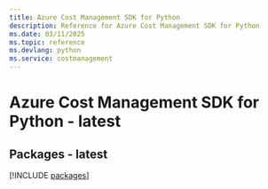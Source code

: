 ```yaml
---
title: Azure Cost Management SDK for Python
description: Reference for Azure Cost Management SDK for Python
ms.date: 03/11/2025
ms.topic: reference
ms.devlang: python
ms.service: costmanagement
---
```

# Azure Cost Management SDK for Python - latest
## Packages - latest
[!INCLUDE [packages](cost-management-index.md)]